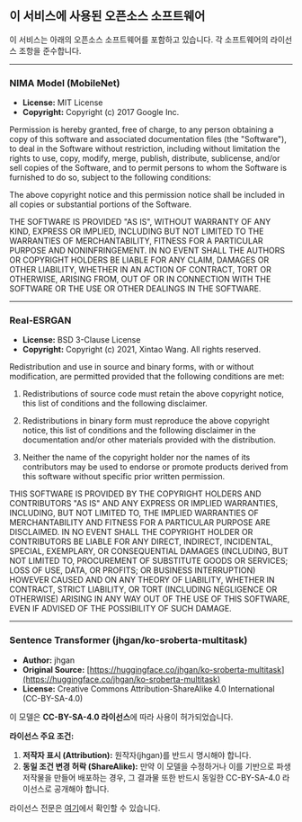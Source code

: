 ## 이 서비스에 사용된 오픈소스 소프트웨어

이 서비스는 아래의 오픈소스 소프트웨어를 포함하고 있습니다. 각 소프트웨어의 라이선스 조항을 준수합니다.

---

### NIMA Model (MobileNet)

-   **License:** MIT License
-   **Copyright:** Copyright (c) 2017 Google Inc.

Permission is hereby granted, free of charge, to any person obtaining a copy
of this software and associated documentation files (the "Software"), to deal
in the Software without restriction, including without limitation the rights
to use, copy, modify, merge, publish, distribute, sublicense, and/or sell
copies of the Software, and to permit persons to whom the Software is
furnished to do so, subject to the following conditions:

The above copyright notice and this permission notice shall be included in all
copies or substantial portions of the Software.

THE SOFTWARE IS PROVIDED "AS IS", WITHOUT WARRANTY OF ANY KIND, EXPRESS OR
IMPLIED, INCLUDING BUT NOT LIMITED TO THE WARRANTIES OF MERCHANTABILITY,
FITNESS FOR A PARTICULAR PURPOSE AND NONINFRINGEMENT. IN NO EVENT SHALL THE
AUTHORS OR COPYRIGHT HOLDERS BE LIABLE FOR ANY CLAIM, DAMAGES OR OTHER
LIABILITY, WHETHER IN AN ACTION OF CONTRACT, TORT OR OTHERWISE, ARISING FROM,
OUT OF OR IN CONNECTION WITH THE SOFTWARE OR THE USE OR OTHER DEALINGS IN THE
SOFTWARE.

---

### Real-ESRGAN

-   **License:** BSD 3-Clause License
-   **Copyright:** Copyright (c) 2021, Xintao Wang. All rights reserved.

Redistribution and use in source and binary forms, with or without
modification, are permitted provided that the following conditions are met:

1.  Redistributions of source code must retain the above copyright notice, this
    list of conditions and the following disclaimer.

2.  Redistributions in binary form must reproduce the above copyright notice,
    this list of conditions and the following disclaimer in the documentation
    and/or other materials provided with the distribution.

3.  Neither the name of the copyright holder nor the names of its
    contributors may be used to endorse or promote products derived from
    this software without specific prior written permission.

THIS SOFTWARE IS PROVIDED BY THE COPYRIGHT HOLDERS AND CONTRIBUTORS "AS IS"
AND ANY EXPRESS OR IMPLIED WARRANTIES, INCLUDING, BUT NOT LIMITED TO, THE
IMPLIED WARRANTIES OF MERCHANTABILITY AND FITNESS FOR A PARTICULAR PURPOSE ARE
DISCLAIMED. IN NO EVENT SHALL THE COPYRIGHT HOLDER OR CONTRIBUTORS BE LIABLE
FOR ANY DIRECT, INDIRECT, INCIDENTAL, SPECIAL, EXEMPLARY, OR CONSEQUENTIAL
DAMAGES (INCLUDING, BUT NOT LIMITED TO, PROCUREMENT OF SUBSTITUTE GOODS OR
SERVICES; LOSS OF USE, DATA, OR PROFITS; OR BUSINESS INTERRUPTION) HOWEVER
CAUSED AND ON ANY THEORY OF LIABILITY, WHETHER IN CONTRACT, STRICT LIABILITY,
OR TORT (INCLUDING NEGLIGENCE OR OTHERWISE) ARISING IN ANY WAY OUT OF THE USE
OF THIS SOFTWARE, EVEN IF ADVISED OF THE POSSIBILITY OF SUCH DAMAGE.


---

### Sentence Transformer (jhgan/ko-sroberta-multitask)

-   **Author:** jhgan
-   **Original Source:** [https://huggingface.co/jhgan/ko-sroberta-multitask](https://huggingface.co/jhgan/ko-sroberta-multitask)
-   **License:** Creative Commons Attribution-ShareAlike 4.0 International (CC-BY-SA-4.0)

이 모델은 **CC-BY-SA-4.0 라이선스**에 따라 사용이 허가되었습니다.

**라이선스 주요 조건:**
1.  **저작자 표시 (Attribution):** 원작자(jhgan)를 반드시 명시해야 합니다.
2.  **동일 조건 변경 허락 (ShareAlike):** 만약 이 모델을 수정하거나 이를 기반으로 파생 저작물을 만들어 배포하는 경우, 그 결과물 또한 반드시 동일한 CC-BY-SA-4.0 라이선스로 공개해야 합니다.

라이선스 전문은 [여기](https://creativecommons.org/licenses/by-sa/4.0/)에서 확인할 수 있습니다.
